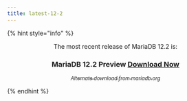 ```yaml
---
title: latest-12-2
---
```


{% hint style="info" %}
<p align="center">The most recent release of MariaDB 12.2 is:</p>

<h3 align="center"><strong>MariaDB 12.2</strong> Preview <a href="https://downloads.mariadb.org/mariadb/12.2.0/" class="button primary">Download Now</a></h3>

<p align="center"><a href="https://downloads.mariadb.org/mariadb/12.2.0/"><sub><em>Alternate download from mariadb.org</em></sub></a></p>
{% endhint %}

